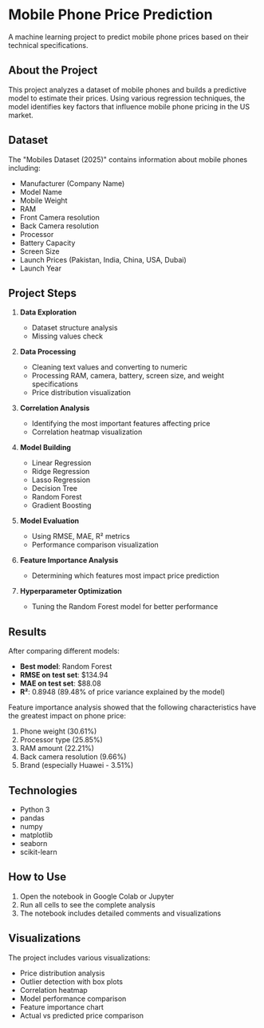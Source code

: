 # Mobile Phone Price Prediction

A machine learning project to predict mobile phone prices based on their technical specifications.

## About the Project

This project analyzes a dataset of mobile phones and builds a predictive model to estimate their prices. Using various regression techniques, the model identifies key factors that influence mobile phone pricing in the US market.

## Dataset

The "Mobiles Dataset (2025)" contains information about mobile phones including:
- Manufacturer (Company Name)
- Model Name
- Mobile Weight
- RAM
- Front Camera resolution
- Back Camera resolution
- Processor
- Battery Capacity
- Screen Size
- Launch Prices (Pakistan, India, China, USA, Dubai)
- Launch Year

## Project Steps

1. **Data Exploration**
   - Dataset structure analysis
   - Missing values check

2. **Data Processing**
   - Cleaning text values and converting to numeric
   - Processing RAM, camera, battery, screen size, and weight specifications
   - Price distribution visualization

3. **Correlation Analysis**
   - Identifying the most important features affecting price
   - Correlation heatmap visualization

4. **Model Building**
   - Linear Regression
   - Ridge Regression
   - Lasso Regression
   - Decision Tree
   - Random Forest
   - Gradient Boosting

5. **Model Evaluation**
   - Using RMSE, MAE, R² metrics
   - Performance comparison visualization

6. **Feature Importance Analysis**
   - Determining which features most impact price prediction

7. **Hyperparameter Optimization**
   - Tuning the Random Forest model for better performance

## Results

After comparing different models:

- **Best model**: Random Forest
- **RMSE on test set**: $134.94
- **MAE on test set**: $88.08
- **R²**: 0.8948 (89.48% of price variance explained by the model)

Feature importance analysis showed that the following characteristics have the greatest impact on phone price:
1. Phone weight (30.61%)
2. Processor type (25.85%)
3. RAM amount (22.21%)
4. Back camera resolution (9.66%)
5. Brand (especially Huawei - 3.51%)

## Technologies

- Python 3
- pandas
- numpy
- matplotlib
- seaborn
- scikit-learn

## How to Use

1. Open the notebook in Google Colab or Jupyter
2. Run all cells to see the complete analysis
3. The notebook includes detailed comments and visualizations

## Visualizations

The project includes various visualizations:
- Price distribution analysis
- Outlier detection with box plots
- Correlation heatmap
- Model performance comparison
- Feature importance chart
- Actual vs predicted price comparison
